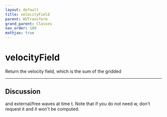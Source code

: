 ```yaml
---
layout: default
title: velocityField
parent: WVTransform
grand_parent: Classes
nav_order: 189
mathjax: true
---
```


#  velocityField

Return the velocity field, which is the sum of the gridded


---

## Discussion
and external/free waves at time t. Note that if you do not
  need w, don't request it and it won't be computed.

